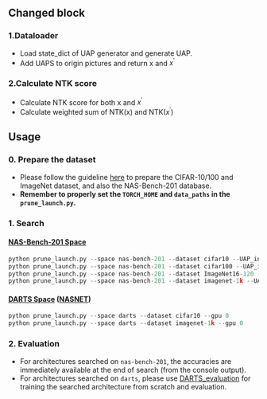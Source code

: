 ## Changed block
### 1.Dataloader
* Load state_dict of UAP generator and generate UAP.
* Add UAPS to origin pictures and return x and $x^\prime$

### 2.Calculate NTK score
* Calculate NTK score for both x and $x^\prime$
* Calculate weighted sum of NTK(x) and NTK$\left(x^\prime\right)$
  

## Usage
### 0. Prepare the dataset
* Please follow the guideline [here](https://github.com/D-X-Y/AutoDL-Projects#requirements-and-preparation) to prepare the CIFAR-10/100 and ImageNet dataset, and also the NAS-Bench-201 database.
* **Remember to properly set the `TORCH_HOME` and `data_paths` in the `prune_launch.py`.**

### 1. Search
#### [NAS-Bench-201 Space](https://openreview.net/forum?id=HJxyZkBKDr)
```python
python prune_launch.py --space nas-bench-201 --dataset cifar10 --UAP_inf cifar10_resnet56 --gpu 0
python prune_launch.py --space nas-bench-201 --dataset cifar100 --UAP_info cifar100_resnet56--gpu 0
python prune_launch.py --space nas-bench-201 --dataset ImageNet16-120 --UAP_info 32 --gpu 0
python prune_launch.py --space nas-bench-201 --dataset imagenet-1k --UAP_info 32resnet152 --gpu 0

```

#### [DARTS Space](https://openreview.net/forum?id=S1eYHoC5FX) ([NASNET](https://openaccess.thecvf.com/content_cvpr_2018/html/Zoph_Learning_Transferable_Architectures_CVPR_2018_paper.html))
```python
python prune_launch.py --space darts --dataset cifar10 --gpu 0
python prune_launch.py --space darts --dataset imagenet-1k --gpu 0
```

### 2. Evaluation
* For architectures searched on `nas-bench-201`, the accuracies are immediately available at the end of search (from the console output).
* For architectures searched on `darts`, please use [DARTS_evaluation](https://github.com/chenwydj/DARTS_evaluation) for training the searched architecture from scratch and evaluation.



